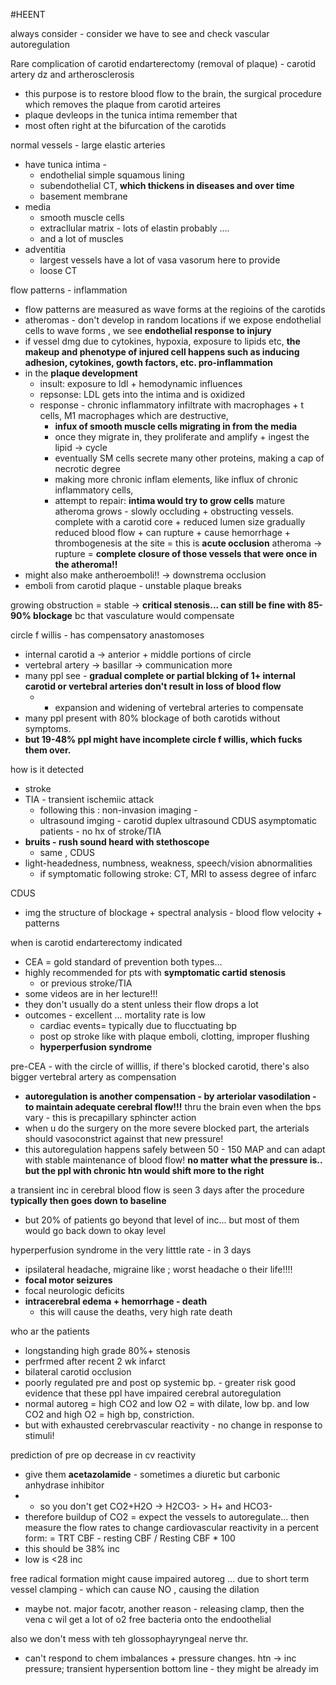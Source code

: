 #HEENT 

always consider - consider we have to see and check vascular autoregulation 

Rare complication of carotid endarterectomy (removal of plaque) - carotid artery dz and artherosclerosis 
- this purpose is to restore blood flow to the brain, the surgical procedure which removes the plaque from carotid arteires
- plaque devleops in the tunica intima remember that
- most often right at the bifurcation of the carotids 

normal vessels - large elastic arteries 
- have tunica intima - 
	- endothelial simple squamous lining 
	- subendothelial CT, **which thickens in diseases and over time**
	- basement membrane 
- media
	- smooth muscle cells 
	- extracllular matrix - lots of elastin probably .... 
	- and a lot of muscles 
- adventitia 
	- largest vessels have a lot of vasa vasorum here to provide
	- loose CT

flow patterns - inflammation 
- flow patterns are measured as wave forms at the regioins of the carotids
- atheromas - don't develop in random locations 
if we expose endothelial cells to wave forms , we see **endothelial response to injury**
- if vessel dmg due to cytokines, hypoxia, exposure to lipids etc, **the makeup and phenotype of injured cell happens such as inducing adhesion, cytokines, gowth factors, etc. pro-inflammation**
- in the **plaque development**
	- insult: exposure to ldl + hemodynamic influences
	- repsonse: LDL gets into the intima and is oxidized
	- response - chronic inflammatory infiltrate with macrophages + t cells, M1 macrophages which are destructive, 
		- **infux of smooth muscle cells migrating in from the media**
		- once they migrate in, they proliferate and amplify + ingest the lipid -> cycle 
		- eventually SM cells secrete many other proteins, making a cap of necrotic degree
		- making more chronic inflam elements, like influx of chronic inflammatory cells, 
		- attempt to repair: **intima would try to grow cells**
mature atheroma grows - slowly occluding + obstructing vessels. complete with a carotid core + reduced lumen size 
gradually reduced blood flow + can rupture + cause hemorrhage + thrombogenesis at the site = this is **acute occlusion**
atheroma -> rupture = **complete closure of those vessels that were once in the atheroma!!**
- might also make antheroemboli!! -> downstrema occlusion 
- emboli from carotid plaque - unstable plaque breaks

growing obstruction = stable -> **critical stenosis... can still be fine with 85-90% blockage** bc that vasculature would compensate

circle f willis - has compensatory anastomoses
- internal carotid a -> anterior + middle portions of circle 
- vertebral artery -> basillar -> communication more 
- many ppl see - **gradual complete or partial blcking of 1+ internal carotid or vertebral arteries don't result in loss of blood flow**
	- - expansion and widening of vertebral arteries to compensate
- many ppl present with 80% blockage of both carotids without symptoms. 
- **but 19-48% ppl might have incomplete circle f willis, which fucks them over.**

how is it detected 
- stroke 
- TIA - transient ischemiic attack 
	- following this : non-invasion imaging - 
	- ultrasound imging - carotid duplex ultrasound CDUS 
asymptomatic patients - no hx of stroke/TIA
- **bruits - rush sound heard with stethoscope**
	- same , CDUS 
- light-headedness, numbness, weakness, speech/vision abnormalities 
	- if symptomatic following stroke: CT, MRI to assess degree of infarc 

CDUS 
- img the structure of blockage + spectral analysis - blood flow velocity + patterns 

when is carotid endarterectomy indicated
- CEA = gold standard of prevention both types... 
- highly recommended for pts with **symptomatic cartid stenosis**
	- or previous stroke/TIA
- some videos are in her lecture!!! 
- they don't usually do a stent unless their flow drops a lot 
- outcomes - excellent ... mortality rate is low 
	- cardiac events= typically due to flucctuating bp 
	- post op stroke like with plaque emboli, clotting, improper flushing 
	- **hyperperfusion syndrome**

pre-CEA - with the circle of willlis, if there's blocked carotid, there's also bigger vertebral artery as compensation 
- **autoregulation is another compensation - by arteriolar vasodilation - to maintain adequate cerebral flow!!!** thru the brain even when the bps vary - this is precapillary sphincter action 
- when u do the surgery on the more severe blocked part, the arterials should vasoconstrict against that new pressure!
- this autoregulation happens safely between 50 - 150 MAP and can adapt with stable maintenance of blood flow! **no matter what the pressure is.. but the ppl with chronic htn would shift more to the right**

a transient inc in cerebral blood flow is seen 3 days after the procedure **typically then goes down to baseline**
- but 20% of patients go beyond that level of inc... but most of them would go back down to okay level

hyperperfusion syndrome in the very litttle rate - in 3 days 
- ipsilateral headache, migraine like ; worst headache o their life!!!!
- **focal motor seizures**
- focal neurologic deficits
- **intracerebral edema + hemorrhage - death**
	- this will cause the deaths, very high rate death 

who ar the patients
- longstanding high grade 80%+ stenosis 
- perfrmed after recent 2 wk infarct 
- bilateral carotid occlusion 
- poorly regulated pre and post op systemic bp. - greater risk 
good evidence that these ppl have impaired cerebral autoregulation 
- normal autoreg = high CO2 and low O2 = with dilate, low bp. and low CO2 and high O2 = high bp, constriction. 
- but with exhausted cerebrvascular reactivity - no change in response to stimuli!

prediction of pre op decrease in cv reactivity 
- give them **acetazolamide** - sometimes a diuretic but carbonic anhydrase inhibitor
- - so you don't get CO2+H2O -> H2CO3- > H+ and HCO3-
- therefore buildup of CO2 = expect the vessels to autoregulate... then measure the flow rates to change 
cardiovascular reactivity in a percent form: = TRT CBF - resting CBF / Resting CBF * 100 
- this should be 38% inc 
- low is <28 inc 

free radical formation might cause impaired autoreg ... due to short term vessel clamping - which can cause NO , causing the dilation
- maybe not. major facotr, 
another reason - releasing clamp, then the vena c wil get a lot of o2 free bacteria onto the endoothelial 

also we don't mess with teh glossophayryngeal nerve thr. 
- can't respond to chem imbalances + pressure changes. 
htn -> inc pressure; transient hypersention 
bottom line - they might be already im